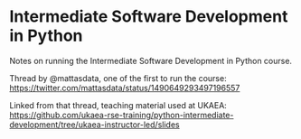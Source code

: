 # Intermediate Software Development in Python

Notes on running the Intermediate Software Development in Python course.

Thread by @mattasdata, one of the first to run the course: https://twitter.com/mattasdata/status/1490649293497196557

Linked from that thread, teaching material used at UKAEA: https://github.com/ukaea-rse-training/python-intermediate-development/tree/ukaea-instructor-led/slides
